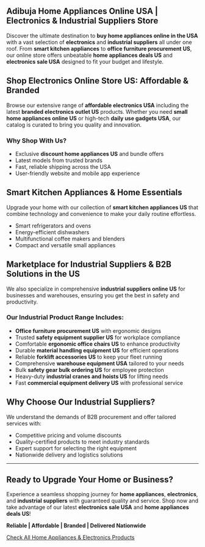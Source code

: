 ## Adibuja Home Appliances Online USA | Electronics & Industrial Suppliers Store

Discover the ultimate destination to **buy home appliances online in the USA** with a vast selection of **electronics** and **industrial suppliers** all under one roof. From **smart kitchen appliances** to **office furniture procurement US**, our online store offers unbeatable **home appliances deals US** and **electronics sale USA** designed to fit your budget and lifestyle.

## Shop Electronics Online Store US: Affordable & Branded

Browse our extensive range of **affordable electronics USA** including the latest **branded electronics outlet US** products. Whether you need **small home appliances online US** or high-tech **daily use gadgets USA**, our catalog is curated to bring you quality and innovation.

### Why Shop With Us?
- Exclusive **discount home appliances US** and bundle offers  
- Latest models from trusted brands  
- Fast, reliable shipping across the USA  
- User-friendly website and mobile app experience

## Smart Kitchen Appliances & Home Essentials

Upgrade your home with our collection of **smart kitchen appliances US** that combine technology and convenience to make your daily routine effortless.

- Smart refrigerators and ovens  
- Energy-efficient dishwashers  
- Multifunctional coffee makers and blenders  
- Compact and versatile small appliances

## Marketplace for Industrial Suppliers & B2B Solutions in the US

We also specialize in comprehensive **industrial suppliers online US** for businesses and warehouses, ensuring you get the best in safety and productivity.

### Our Industrial Product Range Includes:
- **Office furniture procurement US** with ergonomic designs  
- Trusted **safety equipment supplier US** for workplace compliance  
- Comfortable **ergonomic office chairs US** to enhance productivity  
- Durable **material handling equipment US** for efficient operations  
- Reliable **forklift accessories US** to keep your fleet running  
- Comprehensive **warehouse equipment USA** tailored to your needs  
- Bulk **safety gear bulk ordering US** for employee protection  
- Heavy-duty **industrial cranes and hoists US** for lifting needs  
- Fast **commercial equipment delivery US** with professional service

## Why Choose Our Industrial Suppliers?

We understand the demands of B2B procurement and offer tailored services with:

- Competitive pricing and volume discounts  
- Quality-certified products to meet industry standards  
- Expert support for selecting the right equipment  
- Nationwide delivery and logistics solutions  

---

## Ready to Upgrade Your Home or Business?

Experience a seamless shopping journey for **home appliances**, **electronics**, and **industrial suppliers** with guaranteed quality and service. Shop now and take advantage of our latest **electronics sale USA** and **home appliances deals US**!

**Reliable | Affordable | Branded | Delivered Nationwide**

[Check All Home Appliances & Electronics Products](https://www.adibuja.com/categories/electronics)
